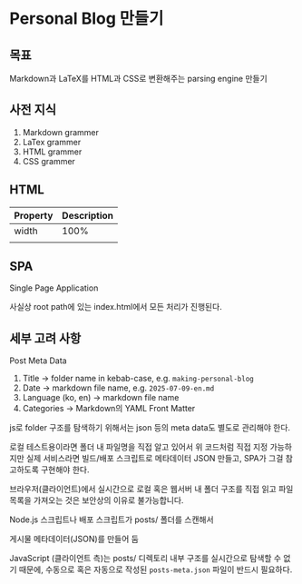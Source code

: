 # Personal Blog 만들기

## 목표

Markdown과 LaTeX를 HTML과 CSS로 변환해주는 parsing engine 만들기

## 사전 지식

1. Markdown grammer
2. LaTex grammer
3. HTML grammer
4. CSS grammer

## HTML

|Property|Description|
|---|---|
|width|100%|
|||

## SPA

Single Page Application

사실상 root path에 있는 index.html에서 모든 처리가 진행된다.

## 세부 고려 사항

Post Meta Data

1. Title -> folder name in kebab-case, e.g. `making-personal-blog`
2. Date -> markdown file name, e.g. `2025-07-09-en.md`
3. Language (ko, en) -> markdown file name
4. Categories -> Markdown의 YAML Front Matter

js로 folder 구조를 탐색하기 위해서는 json 등의 meta data도 별도로 관리해야 한다.

로컬 테스트용이라면 폴더 내 파일명을 직접 알고 있어서 위 코드처럼 직접 지정 가능하지만 실제 서비스라면 빌드/배포 스크립트로 메타데이터 JSON 만들고, SPA가 그걸 참고하도록 구현해야 한다.

브라우저(클라이언트)에서 실시간으로 로컬 혹은 웹서버 내 폴더 구조를 직접 읽고 파일 목록을 가져오는 것은 보안상의 이유로 불가능합니다.

Node.js 스크립트나 배포 스크립트가 posts/ 폴더를 스캔해서

게시물 메타데이터(JSON)를 만들어 둠

JavaScript (클라이언트 측)는 posts/ 디렉토리 내부 구조를 실시간으로 탐색할 수 없기 때문에, 수동으로 혹은 자동으로 작성된 `posts-meta.json` 파일이 반드시 필요하다.

